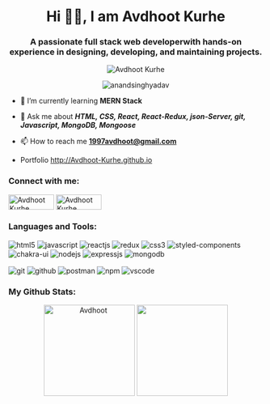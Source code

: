 <h1 align="center">Hi 🙋‍♂️, I am Avdhoot Kurhe</h1>
<h3 align="center">A passionate full stack web developerwith hands-on experience in designing, developing, and maintaining projects.</h3>

<p align="Center"><img src="https://www.aalpha.net/wp-content/uploads/2020/12/full-stack-development.gif" alt="Avdhoot Kurhe"/></p>
<p align="center"> <img src="https://komarev.com/ghpvc/?username=Avdhoot-Kurhe&label=Profile%20views&color=0e75b6&style=flat" alt="anandsinghyadav" /> </p>

- 🌱 I’m currently learning **MERN Stack**

- 💬 Ask me about ***HTML, CSS, React, React-Redux, json-Server, git, Javascript, MongoDB, Mongoose***
- 📫 How to reach me **1997avdhoot@gmail.com**
- Portfolio http://Avdhoot-Kurhe.github.io


<h3 >Connect with me:</h3>
<p >
<a href="https://www.linkedin.com/in/avdhoot-kurhe-2669571a0/" target="blank"><img align="center" src="https://img.shields.io/badge/Linkedn-456987?style=for-the-badge&logoColor=white" alt="Avdhoot Kurhe" height="30" width="90" /></a>
  <a href="https://mobile.twitter.com/ErKurhe" target="blank"><img align="center" src="https://img.shields.io/badge/Twitter-456987?style=for-the-badge&logoColor=white" alt="Avdhoot Kurhe" height="30" width="90" /></a>
</p>

<h3>Languages and Tools:</h3>
<p>
    <img margin="12px 0 12px 0" src="https://img.shields.io/badge/html5-%23E34F26.svg?style=for-the-badge&logo=html5&logoColor=white" align="center" alt="html5">
    <img margin="12px 0 12px 0" src ="https://img.shields.io/badge/javascript-%23323330.svg?style=for-the-badge&logo=javascript&logoColor=%23F7DF1E" align="center" alt="javascript">
    <img margin="12px 0 12px 0" src="https://img.shields.io/badge/React-20232A?style=for-the-badge&logo=react&logoColor=61DAFB"  align="center" alt="reactjs" />
    <img margin="12px 0 12px 0" src="https://img.shields.io/badge/Redux-593D88?style=for-the-badge&logo=redux&logoColor=white"  align="center" alt="redux" />
    <img margin="12px 0 12px 0" src = "https://img.shields.io/badge/css3-%231572B6.svg?style=for-the-badge&logo=css3&logoColor=white" align="center" alt="css3">
    <img margin="12px 0 12px 0" src="https://img.shields.io/badge/styled--components-DB7093?style=for-the-badge&logo=styled-components&logoColor=white" align="center" alt="styled-components" />
    <img margin="12px 0 12px 0" src = "https://img.shields.io/badge/chakra ui-%234ED1C5.svg?style=for-the-badge&logo=chakraui&logoColor=white" align="center" alt="chakra-ui"/>
    <img margin="12px 0 12px 0" src="https://img.shields.io/badge/Node.js-339933?style=for-the-badge&logo=nodedotjs&logoColor=white" align="center" alt="nodejs" />
    <img margin="12px 0 12px 0" src="https://img.shields.io/badge/Express.js-339933?style=for-the-badge&logo=express&logoColor=white" align="center" alt="expressjs"/>
    <img margin="12px 0 12px 0" src="https://img.shields.io/badge/MongoDB-339933?style=for-the-badge&logo=mongodb&logoColor=white" align="center" alt="mongodb"/>
</p>
<p>
    <img margin="0 1px 0 0" src="https://img.shields.io/badge/netlify-%23000000.svg?style=for-the-badge&logo=netlify&logoColor=#00C7B7" align="center" alt="git"/>
    <img margin="0 1px 0 0" src="https://img.shields.io/badge/GitHub-100000?style=for-the-badge&logo=github&logoColor=white"  align="center" alt="github"/>
    <img margin="0 1px 0 0" src ="https://img.shields.io/badge/Postman-FF6C37?style=for-the-badge&logo=postman&logoColor=white" align="center" alt="postman">
    <img margin="0 1px 0 0" src = "https://img.shields.io/badge/NPM-%23000000.svg?style=for-the-badge&logo=npm&logoColor=white" align="center" alt="npm">
    <img margin="0 1px 0 0" src="https://img.shields.io/badge/Visual%20Studio-5C2D91.svg?style=for-the-badge&logo=visual-studio&logoColor=white"  align="center" alt="vscode"/>
</p>  

<h3>My Github Stats:</h3>
<p align="center">
    <img height="180px" src="https://github-readme-stats.vercel.app/api/top-langs?username=Avdhoot-Kurhe&layout=compact" alt="Avdhoot" />
    <img height="180px" src="https://github-readme-stats-eight-theta.vercel.app/api?username=Avdhoot-Kurhe&show_icons=true&theme=radial&include_all_commits=true&count_private=true" /> </p>
  

